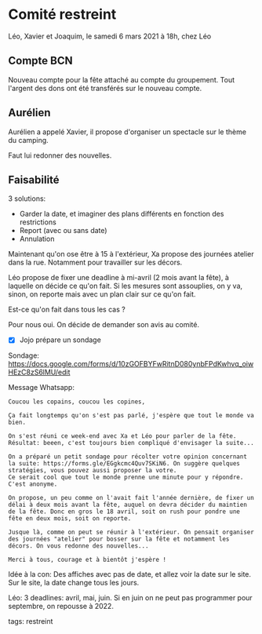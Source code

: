 # Comité restreint

Léo, Xavier et Joaquim, le samedi 6 mars 2021 à 18h, chez Léo

## Compte BCN

Nouveau compte pour la fête attaché au compte du groupement. Tout l'argent des dons ont été transférés sur le nouveau compte.

## Aurélien

Aurélien a appelé Xavier, il propose d'organiser un spectacle sur le thème du camping.

Faut lui redonner des nouvelles.


## Faisabilité

3 solutions:
* Garder la date, et imaginer des plans différents en fonction des restrictions
* Report (avec ou sans date)
* Annulation

Maintenant qu'on ose être à 15 à l'extérieur, Xa propose des journées atelier dans la rue. Notamment pour travailler sur les décors.

Léo propose de fixer une deadline à mi-avril (2 mois avant la fête), à laquelle on décide ce qu'on fait. Si les mesures sont assouplies, on y va, sinon, on reporte mais avec un plan clair sur ce qu'on fait.

Est-ce qu'on fait dans tous les cas ?

Pour nous oui. On décide de demander son avis au comité.

- [x] Jojo prépare un sondage

Sondage: https://docs.google.com/forms/d/10zGOFBYFwRitnD080ynbFPdKwhvq_oiwHEzC8zS6lMU/edit

Message Whatsapp:

    Coucou les copains, coucou les copines,

    Ça fait longtemps qu'on s'est pas parlé, j'espère que tout le monde va bien.

    On s'est réuni ce week-end avec Xa et Léo pour parler de la fête.
    Résultat: beeen, c'est toujours bien compliqué d'envisager la suite...

    On a préparé un petit sondage pour récolter votre opinion concernant la suite: https://forms.gle/EGgkcmc4Quv7SKiN6. On suggère quelques stratégies, vous pouvez aussi proposer la votre.
    Ce serait cool que tout le monde prenne une minute pour y répondre. C'est anonyme.

    On propose, un peu comme on l'avait fait l'année dernière, de fixer un délai à deux mois avant la fête, auquel on devra décider du maintien de la fête. Donc en gros le 18 avril, soit on rush pour pondre une fête en deux mois, soit on reporte.

    Jusque là, comme on peut se réunir à l'extérieur. On pensait organiser des journées "atelier" pour bosser sur la fête et notamment les décors. On vous redonne des nouvelles...

    Merci à tous, courage et à bientôt j'espère !


Idée à la con: Des affiches avec pas de date, et allez voir la date sur le site. Sur le site, la date change tous les jours.

Léo: 3 deadlines: avril, mai, juin. Si en juin on ne peut pas programmer pour septembre, on repousse à 2022.


tags: restreint